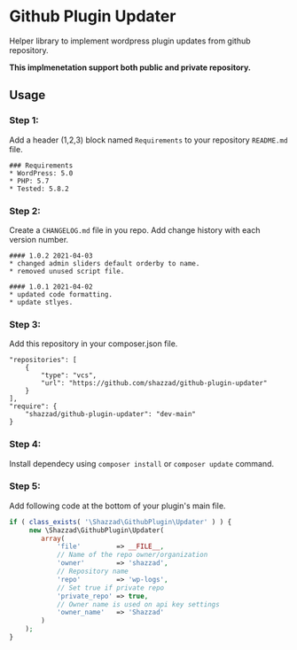 # Github Plugin Updater
Helper library to implement wordpress plugin updates from github repository.

**This implmenetation support both public and private repository.**

## Usage

### Step 1:
Add a header (1,2,3) block named `Requirements` to your repository `README.md` file.
```
### Requirements
* WordPress: 5.0
* PHP: 5.7
* Tested: 5.8.2
```

### Step 2:
Create a `CHANGELOG.md` file in you repo. Add change history with each version number.
```
#### 1.0.2 2021-04-03
* changed admin sliders default orderby to name.
* removed unused script file.

#### 1.0.1 2021-04-02
* updated code formatting.
* update stlyes.
```

### Step 3:
Add this repository in your composer.json file.
```
"repositories": [
    {
        "type": "vcs",
        "url": "https://github.com/shazzad/github-plugin-updater"
    }
],
"require": {
    "shazzad/github-plugin-updater": "dev-main"
}
```

### Step 4:
Install dependecy using `composer install` or `composer update` command.

### Step 5:
Add following code at the bottom of your plugin's main file.
```php
if ( class_exists( '\Shazzad\GithubPlugin\Updater' ) ) {
     new \Shazzad\GithubPlugin\Updater( 
        array(
            'file'         => __FILE__,
            // Name of the repo owner/organization
            'owner'        => 'shazzad', 
            // Repository name
            'repo'         => 'wp-logs',
            // Set true if private repo
            'private_repo' => true,
            // Owner name is used on api key settings
            'owner_name'   => 'Shazzad'
        )
    );
}
```